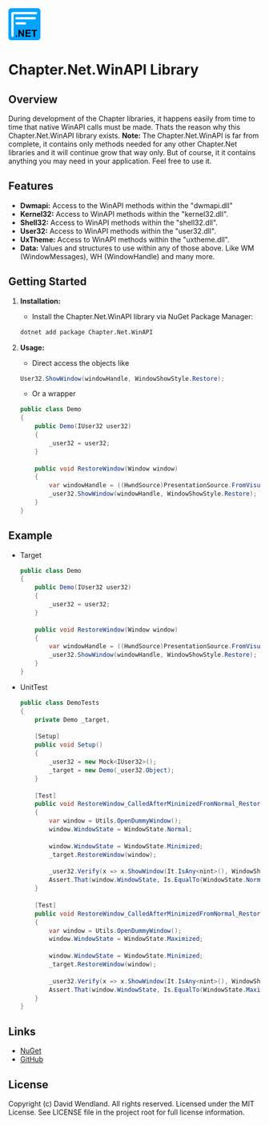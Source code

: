 <img src="https://raw.githubusercontent.com/dwndland/Chapter.Net.WinAPI/master/Icon.png" alt="logo" width="64"/>

# Chapter.Net.WinAPI Library

## Overview
During development of the Chapter libraries, it happens easily from time to time that native WinAPI calls must be made.
Thats the reason why this Chapter.Net.WinAPI library exists.
**Note:** The Chapter.Net.WinAPI is far from complete, it contains only methods needed for any other Chapter.Net libraries and it will continue grow that way only.
But of course, it it contains anything you may need in your application. Feel free to use it.

## Features
- **Dwmapi:** Access to the WinAPI methods within the "dwmapi.dll"
- **Kernel32:** Access to WinAPI methods within the "kernel32.dll".
- **Shell32:** Access to WinAPI methods within the "shell32.dll".
- **User32:** Access to WinAPI methods within the "user32.dll".
- **UxTheme:** Access to WinAPI methods within the "uxtheme.dll".
- **Data:** Values and structures to use within any of those above. Like WM (WindowMessages), WH (WindowHandle) and many more.

## Getting Started

1. **Installation:**
    - Install the Chapter.Net.WinAPI library via NuGet Package Manager:
    ```bash
    dotnet add package Chapter.Net.WinAPI
    ```

2. **Usage:**
    - Direct access the objects like
    ```csharp
    User32.ShowWindow(windowHandle, WindowShowStyle.Restore);
    ```
    - Or a wrapper
    ```csharp
    public class Demo
    {
        public Demo(IUser32 user32)
        {
            _user32 = user32;
        }

        public void RestoreWindow(Window window)
        {
            var windowHandle = ((HwndSource)PresentationSource.FromVisual(window))!.Handle;
            _user32.ShowWindow(windowHandle, WindowShowStyle.Restore);
        }
    }
    ```

## Example
- Target
    ```csharp
    public class Demo
    {
        public Demo(IUser32 user32)
        {
            _user32 = user32;
        }

        public void RestoreWindow(Window window)
        {
            var windowHandle = ((HwndSource)PresentationSource.FromVisual(window))!.Handle;
            _user32.ShowWindow(windowHandle, WindowShowStyle.Restore);
        }
    }
    ```
- UnitTest
    ```csharp
    public class DemoTests
    {
        private Demo _target,

        [Setup]
        public void Setup()
        {
            _user32 = new Mock<IUser32>();
            _target = new Demo(_user32.Object);
        }

        [Test]
        public void RestoreWindow_CalledAfterMinimizedFromNormal_RestoresTheWindowBackToNormal()
        {
            var window = Utils.OpenDummyWindow();
            window.WindowState = WindowState.Normal;

            window.WindowState = WindowState.Minimized;
            _target.RestoreWindow(window);

            _user32.Verify(x => x.ShowWindow(It.IsAny<nint>(), WindowShowStyle.Restore), Times.Once());
            Assert.That(window.WindowState, Is.EqualTo(WindowState.Normal));
        }

        [Test]
        public void RestoreWindow_CalledAfterMinimizedFromNormal_RestoresTheWindowBackToMaximized()
        {
            var window = Utils.OpenDummyWindow();
            window.WindowState = WindowState.Maximized;

            window.WindowState = WindowState.Minimized;
            _target.RestoreWindow(window);

            _user32.Verify(x => x.ShowWindow(It.IsAny<nint>(), WindowShowStyle.Restore), Times.Once());
            Assert.That(window.WindowState, Is.EqualTo(WindowState.Maximized));
        }
    }
    ```

## Links
* [NuGet](https://www.nuget.org/packages/Chapter.Net.WinAPI)
* [GitHub](https://github.com/dwndland/Chapter.Net.WinAPI)

## License
Copyright (c) David Wendland. All rights reserved.
Licensed under the MIT License. See LICENSE file in the project root for full license information.
